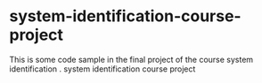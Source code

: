 # system-identification-course-project
This is some code sample in the final project of the course system identification .
system identification course project
